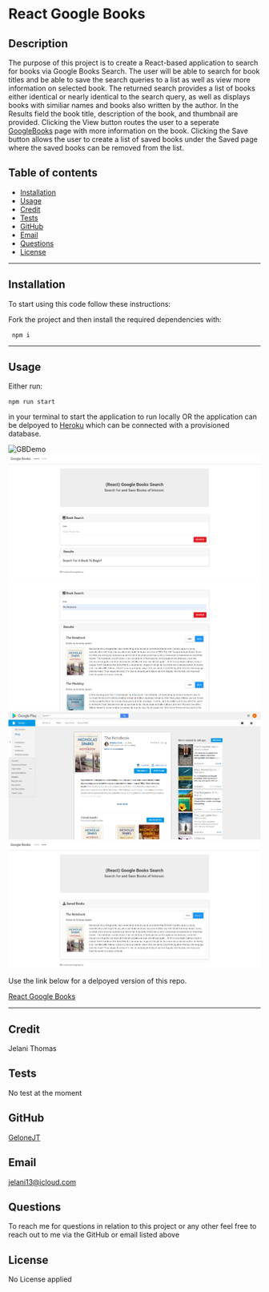 # React Google Books

## Description

The purpose of this project is to create a React-based application to search for books via Google Books Search. The user will be able to search for book titles and be able to save the search queries to a list as well as view more information on selected book. The returned search provides a list of books either identical or nearly identical to the search query, as well as displays books with similiar names and books also written by the author. In the Results field the book title, description of the book, and thumbnail are provided. Clicking the View button routes the user to a seperate [GoogleBooks]("https://books.google.com") page with more information on the book. Clicking the Save button allows the user to create a list of saved books under the Saved page where the saved books can be removed from the list.

## Table of contents

- [Installation](#installation)
- [Usage](#usage)
- [Credit](#credit)
- [Tests](#tests)
- [GitHub](#github)
- [Email](#email)
- [Questions](#questions)
- [License](#license)

<hr>

## Installation

To start using this code follow these instructions:

Fork the project and then install the required dependencies with:

```
 npm i
```

<hr>

## Usage

Either run: 

```
npm run start
``` 
in your terminal to start the application to run locally OR the application can be delpoyed to [Heroku]("https://heroku.com") which can be connected with a provisioned database.



![GBDemo](img/GBDemo.gif)
![GBFront](img/GBFront.png)
![GBSearch](img/GBSearch.png)
![GBView](img/GBView.png)
![GBSave](img/GBSave.png)

Use the link below for a delpoyed version of this repo.

[React Google Books](https://rut-react-google-books.herokuapp.com)

<hr>

## Credit

Jelani Thomas

## Tests

No test at the moment

## GitHub

[GeloneJT](https://github.com/GeloneJT)

## Email

jelani13@icloud.com

## Questions

To reach me for questions in relation to this project or any other feel free to reach out to me via the GitHub or email listed above

## License

No License applied
